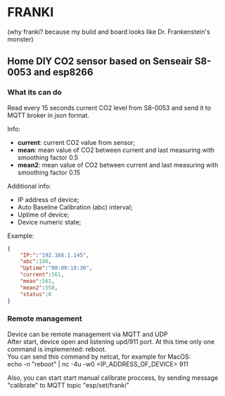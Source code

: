 # FRANKI 

(why franki? because my build and board looks like Dr. Frankenstein's monster)

## Home DIY CO2 sensor based on Senseair S8-0053 and esp8266

### What its can do

Read every 15 seconds current CO2 level from S8-0053 and send it to MQTT broker in json format.  

Info: 
- **current**: current CO2 value from sensor;
- **mean**: mean value of CO2 between current and last measuring with smoothing factor 0.5
- **mean2**: mean value of CO2 between current and last measuring with smoothing factor 0.15

Additional info:
- IP address of device;
- Auto Baseline Calibration (abc) interval;
- Uptime of device;
- Device numeric state;

Example:  
```json
{
    "IP:":"192.168.1.145",
    "abc":180,
    "Uptime":"00:00:19:30",
    "current":561,
    "mean":561,
    "mean2":558,
    "status":0
}
```
    
### Remote management

Device can be remote management via MQTT and UDP  
After start, device open and listening upd/911 port. At this time only one command is implemented: reboot.  
You can send this command by netcat, for example for MacOS:  
    echo -n "reboot" | nc -4u -w0 <IP_ADDRESS_OF_DEVICE> 911

Also, you can start start manual calibrate proccess, by sending message "calibrate" to MQTT topic "esp/set/franki"
    

